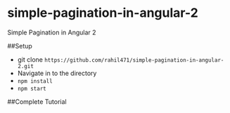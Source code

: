 # simple-pagination-in-angular-2
Simple Pagination in Angular 2

##Setup

- git clone `https://github.com/rahil471/simple-pagination-in-angular-2.git`
- Navigate in to the directory
- `npm install`
- `npm start`

##Complete Tutorial

